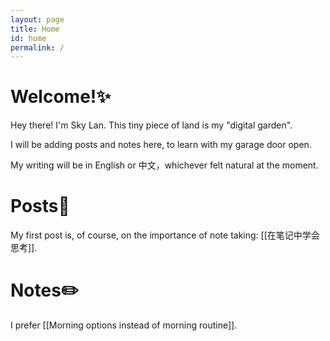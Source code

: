 ```yaml
---
layout: page
title: Home
id: home
permalink: /
---
```


# Welcome!✨

Hey there! I'm Sky Lan. This tiny piece of land is my "digital garden".

I will be adding posts and notes here, to learn with my garage door open.

My writing will be in English or 中文，whichever felt natural at the moment.

# Posts🧐

My first post is, of course, on the importance of note taking: [[在笔记中学会思考]].

# Notes✏️
I prefer [[Morning options instead of morning routine]].


<style>
  .wrapper {
    max-width: 46em;
  }
</style>

